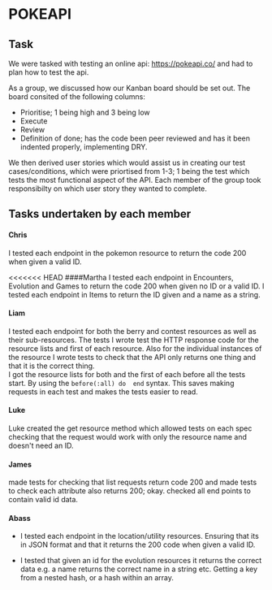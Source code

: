 # POKEAPI
## Task

We were tasked with testing an online api: <https://pokeapi.co/> and had to plan how to test the api.

As a group, we discussed how our Kanban board should be set out. The board consited of the following columns:

* Prioritise; 1 being high and 3 being low
* Execute
* Review
* Definition of done; has the code been peer reviewed and has it been indented properly, implementing DRY.

We then derived user stories which would assist us in creating our test cases/conditions, which were priortised from 1-3; 1 being the test which tests the most functional aspect of the API. Each member of the group took responsibilty on which user story they wanted to complete.

## Tasks undertaken by each member

#### Chris 
I tested each endpoint in the pokemon resource to return the code 200 when given a valid ID.


<<<<<<< HEAD
####Martha
I tested each endpoint in Encounters, Evolution and Games to return the code 200 when given no ID or a valid ID.
I tested each endpoint in Items to return the ID given and a name as a string.

#### Liam
I tested each endpoint for both the berry and contest resources as well as their sub-resources. The tests I wrote test the HTTP response code for the resource lists and first of each resource. Also for the individual instances of the resource I wrote tests to check that the API only returns one thing and that it is the correct thing.  
I got the resource lists for both and the first of each before all the tests start. By using the
```before(:all) do  end```
syntax. This saves making requests in each test and makes the tests easier to read.

#### Luke
Luke created the get resource method which allowed tests on each spec checking that the request would work with only the resource name and doesn't need an ID.

#### James
made tests for checking that list requests return code 200 and made tests to check each attribute also returns 200; okay. checked all end points to contain valid id data.

#### Abass

* I tested each endpoint in the location/utility resources. Ensuring that its in JSON format and that it returns the 200 code when given a valid ID.

* I tested that given an id for the evolution resources it returns the correct data e.g. a name returns the correct name in a string etc. Getting a key from a nested hash, or a hash within an array.